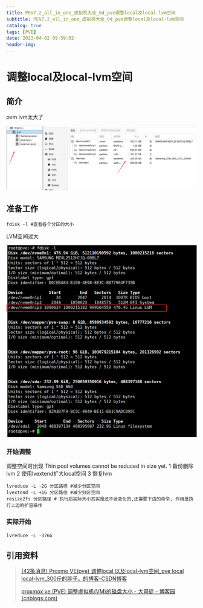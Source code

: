 ```yaml
---
title: PEV7.2_all_in_one_虚拟机大全_04_pve调整local及local-lvm空间
subtitle: PEV7.2_all_in_one_虚拟机大全_04_pve调整local及local-lvm空间
catalog: true
tags: [PVE]
date: 2023-04-02 09:59:02
header-img:
---
```


# 调整local及local-lvm空间

## 简介

pvm lvm太大了

![image-20230402100007830](PEV7-2-all-in-one-虚拟机大全-04-pve调整local及local-lvm空间/image-20230402100007830.png)

## 准备工作

~~~
fdisk -l #查看各个分区的大小

~~~

LVM空间过大

![image-20230402100235779](PEV7-2-all-in-one-虚拟机大全-04-pve调整local及local-lvm空间/image-20230402100235779.png)

### 开始调整

调整空间时出现
Thin pool volumes cannot be reduced in size yet.
1 备份删除lvm
2 使用lvextend扩大local空间
3 恢复lvm

~~~
lvreduce -L -2G 分区路径 #减少分区空间
lvextend -L +1G 分区路径 #减少分区空间
resize2fs 分区路径 # 执行后实际大小其实是还不会变化的,还需要下边的命令, 作用是执行上边的扩容操作
~~~



### 实际开始

~~~
lvreduce -L -376G
~~~







## 引用资料

>[(42条消息) Proxmo VE(pve) 调整local 以及local-lvm空间_pve local local-lvm_300斤的胖子。的博客-CSDN博客](https://blog.csdn.net/qq_40858216/article/details/105071040)
>
>[proxmox ve (PVE) 调整虚拟机(VM)的磁盘大小 - 大司徒 - 博客园 (cnblogs.com)](https://www.cnblogs.com/chuanghongmeng/p/16278040.html)
>
>
